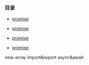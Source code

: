 ### 目录

* [promise](promise.html)

* [promise](promise.html)

* [promise](promise.html)

* [promise](promise.html)

new-array
import&export
async&await